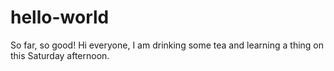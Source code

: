# hello-world
So far, so good!
Hi everyone, I am drinking some tea and learning a thing on this Saturday afternoon.
